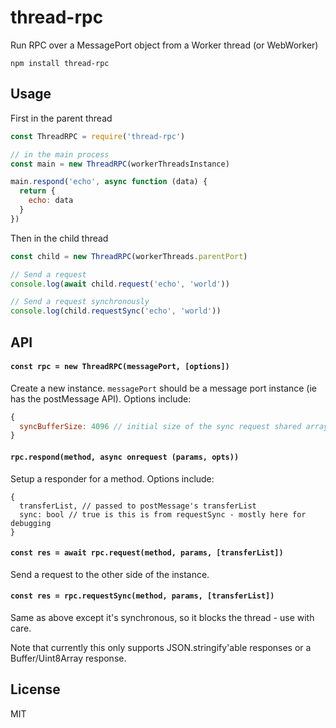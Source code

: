 # thread-rpc

Run RPC over a MessagePort object from a Worker thread (or WebWorker)

```
npm install thread-rpc
```

## Usage

First in the parent thread

``` js
const ThreadRPC = require('thread-rpc')

// in the main process
const main = new ThreadRPC(workerThreadsInstance)

main.respond('echo', async function (data) {
  return {
    echo: data
  }
})
```

Then in the child thread

``` js
const child = new ThreadRPC(workerThreads.parentPort)

// Send a request
console.log(await child.request('echo', 'world'))

// Send a request synchronously
console.log(child.requestSync('echo', 'world'))
```

## API

#### `const rpc = new ThreadRPC(messagePort, [options])`

Create a new instance. `messagePort` should be a message port instance (ie has the postMessage API).
Options include:

``` js
{
  syncBufferSize: 4096 // initial size of the sync request shared array buffer
}
```

#### `rpc.respond(method, async onrequest (params, opts))`

Setup a responder for a method. Options include:

```
{
  transferList, // passed to postMessage's transferList
  sync: bool // true is this is from requestSync - mostly here for debugging
}
```

#### `const res = await rpc.request(method, params, [transferList])`

Send a request to the other side of the instance.

#### `const res = rpc.requestSync(method, params, [transferList])`

Same as above except it's synchronous, so it blocks the thread - use with care.

Note that currently this only supports JSON.stringify'able responses or a Buffer/Uint8Array response.

## License

MIT
